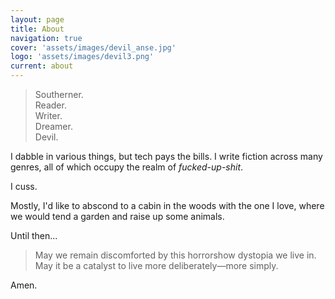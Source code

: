 ```yaml
---
layout: page
title: About
navigation: true
cover: 'assets/images/devil_anse.jpg'
logo: 'assets/images/devil3.png'
current: about
---
```


>Southerner.  
>Reader.  
>Writer.  
>Dreamer.  
>Devil.  

I dabble in various things, but tech pays the bills. I write fiction across many genres, all of which occupy the realm of _fucked-up-shit_.

I cuss.

Mostly, I'd like to abscond to a cabin in the woods with the one I love, where we would tend a garden and raise up some animals.

Until then...

>May we remain discomforted by this horrorshow dystopia we live in.  
>May it be a catalyst to live more deliberately&mdash;more simply.

Amen.
